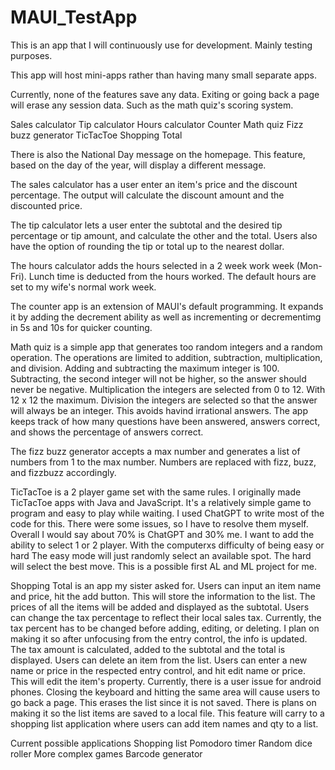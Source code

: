 # MAUI_TestApp

This is an app that I will continuously use for development. Mainly testing purposes.

This app will host mini-apps rather than having many small separate apps.

Currently, none of the features save any data.
Exiting or going back a page will erase any session data.
Such as the math quiz's scoring system.

Sales calculator
Tip calculator
Hours calculator
Counter
Math quiz
Fizz buzz generator
TicTacToe
Shopping Total

There is also the National Day message on the homepage.
This feature, based on the day of the year, will display a different message.

The sales calculator has a user enter an item's price and the discount percentage.
The output will calculate the discount amount and the discounted price.

The tip calculator lets a user enter the subtotal and the desired tip percentage or tip amount, and calculate the other and the total.
Users also have the option of rounding the tip or total up to the nearest dollar.

The hours calculator adds the hours selected in a 2 week work week (Mon-Fri).
Lunch time is deducted from the hours worked.
The default hours are set to my wife's normal work week.

The counter app is an extension of MAUI's default programming.
It expands it by adding the decrement ability as well as incrementing or decrementimg in 5s and 10s for quicker counting.

Math quiz is a simple app that generates too random integers and a random operation.
The operations are limited to addition, subtraction, multiplication, and division.
Adding and subtracting the maximum integer is 100.
Subtracting, the second integer will not be higher, so the answer should never be negative.
Multiplication the integers are selected from 0 to 12. With 12 x 12 the maximum.
Division the integers are selected so that the answer will always be an integer.
   This avoids havind irrational answers.
The app keeps track of how many questions have been answered, answers correct, and shows the percentage of answers correct.

The fizz buzz generator accepts a max number and generates a list of numbers from 1 to the max number.
Numbers are replaced with fizz, buzz, and fizzbuzz accordingly.

TicTacToe is a 2 player game set with the same rules.
I originally made TicTacToe apps with Java and JavaScript.
It's a relatively simple game to program and easy to play while waiting.
I used ChatGPT to write most of the code for this.
There were some issues, so I have to resolve them myself.
Overall I would say about 70% is ChatGPT and 30% me.
I want to add the ability to select 1 or 2 player.
With the computerxs difficulty of being easy or hard
The easy mode will just randomly select an available spot.
The hard will select the best move. This is a possible first AL and ML project for me.

Shopping Total is an app my sister asked for.
Users can input an item name and price, hit the add button.
This will store the information to the list.
The prices of all the items will be added and displayed as the subtotal.
Users can change the tax percentage to reflect their local sales tax.
Currently, the tax percent has to be changed before adding, editing, or deleting.
I plan on making it so after unfocusing from the entry control, the info is updated.
The tax amount is calculated, added to the subtotal and the total is displayed.
Users can delete an item from the list.
Users can enter a new name or price in the respected entry control, and hit edit name or price. This will edit the item's property.
Currently, there is a user issue for android phones.
Closing the keyboard and hitting the same area will cause users to go back a page.
This erases the list since it is not saved.
There is plans on making it so the list items are saved to a local file.
This feature will carry to a shopping list application where users can add item names and qty to a list.

Current possible applications
Shopping list
Pomodoro timer
Random dice roller
More complex games
Barcode generator
